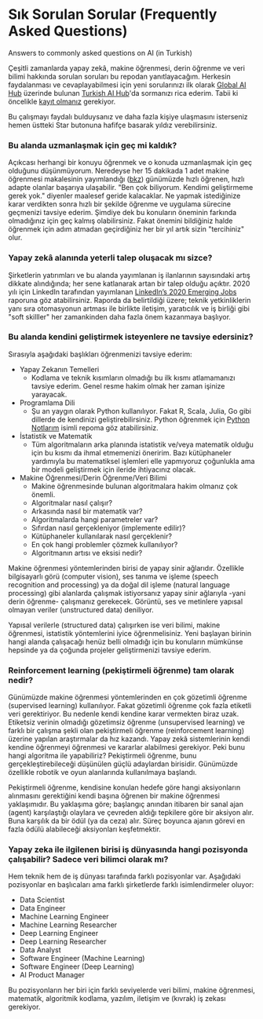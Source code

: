 # Sık Sorulan Sorular (Frequently Asked Questions)
Answers to commonly asked questions on AI (in Turkish)

Çeşitli zamanlarda yapay zekâ, makine öğrenmesi, derin öğrenme ve veri bilimi hakkında sorulan soruları bu repodan yanıtlayacağım. Herkesin faydalanması ve cevaplayabilmesi için yeni sorularınızı ilk olarak [Global AI Hub](http://community.globalaihub.com/) üzerinde bulunan [Turkish AI Hub](https://community.globalaihub.com/community-hubs/turkish-ai-hub/)'da sormanızı rica ederim. Tabii ki öncelikle [kayıt olmanız](https://community.globalaihub.com/register/) gerekiyor.

Bu çalışmayı faydalı bulduysanız ve daha fazla kişiye ulaşmasını isterseniz hemen üstteki Star butonuna hafifçe basarak yıldız verebilirsiniz.

### Bu alanda uzmanlaşmak için geç mi kaldık? 

Açıkcası herhangi bir konuyu öğrenmek ve o konuda uzmanlaşmak için geç olduğunu düşünmüyorum. Neredeyse her 15 dakikada 1 adet makine öğrenmesi makalesinin yayımlandığı ([bkz](https://data-mining.philippe-fournier-viger.com/too-many-machine-learning-papers/)) günümüzde hızlı öğrenen, hızlı adapte olanlar başarıya ulaşabilir. "Ben çok biliyorum. Kendimi geliştirmeme gerek yok." diyenler maalesef geride kalacaklar. Ne yapmak istediğinize karar verdikten sonra hızlı bir şekilde öğrenme ve uygulama sürecine geçmenizi tavsiye ederim. Şimdiye dek bu konuların öneminin farkında olmadığınız için geç kalmış olabilirsiniz. Fakat önemini bildiğiniz halde öğrenmek için adım atmadan geçirdiğiniz her bir yıl artık sizin "tercihiniz" olur.

### Yapay zekâ alanında yeterli talep oluşacak mı sizce?

Şirketlerin yatırımları ve bu alanda yayımlanan iş ilanlarının sayısındaki artış dikkate alındığında; her sene katlanarak artan bir talep olduğu açıktır. 2020 yılı için LinkedIn tarafından yayımlanan [LinkedIn’s 2020 Emerging Jobs](https://blog.linkedin.com/2019/december/10/the-jobs-of-tomorrow-linkedins-2020-emerging-jobs-report) raporuna göz atabilirsiniz. Raporda da belirtildiği üzere; teknik yetkinliklerin yanı sıra otomasyonun artması ile birlikte iletişim, yaratıcılık ve iş birliği gibi "soft skilller" her zamankinden daha fazla önem kazanmaya başlıyor.

### Bu alanda kendini geliştirmek isteyenlere ne tavsiye edersiniz?

Sırasıyla aşağıdaki başlıkları öğrenmenizi tavsiye ederim:

* Yapay Zekanın Temelleri
  * Kodlama ve teknik kısımların olmadığı bu ilk kısmı atlamamanızı tavsiye ederim. Genel resme hakim olmak her zaman işinize yarayacak.
* Programlama Dili
  * Şu an yaygın olarak Python kullanılıyor. Fakat R, Scala, Julia, Go gibi dillerde de kendinizi geliştirebilirsiniz. Python öğrenmek için [Python Notlarım](https://github.com/fuatbeser/python-notlarim) isimli repoma göz atabilirsiniz.
* İstatistik ve Matematik
  * Tüm algoritmaların arka planında istatistik ve/veya matematik olduğu için bu kısmı da ihmal etmemenizi öneririm. Bazı kütüphaneler yardımıyla bu matematiksel işlemleri elle yapmıyoruz çoğunlukla ama bir modeli geliştirmek için ileride ihtiyacınız olacak. 
* Makine Öğrenmesi/Derin Öğrenme/Veri Bilimi
  * Makine öğrenmesinde bulunan algoritmalara hakim olmanız çok önemli. 
   * Algoritmalar nasıl çalışır? 
   * Arkasında nasıl bir matematik var? 
   * Algoritmalarda hangi parametreler var? 
   * Sıfırdan nasıl gerçekleniyor (implemente edilir)? 
   * Kütüphaneler kullanılarak nasıl gerçeklenir?
   * En çok hangi problemler çözmek kullanılıyor?
   * Algoritmanın artısı ve eksisi nedir?
  
Makine öğrenmesi yöntemlerinden birisi de yapay sinir ağlarıdır. Özellikle bilgisayarlı görü (computer vision), ses tanıma ve işleme (speech recognition and processing) ya da doğal dil işleme (natural language processing) gibi alanlarda çalışmak istiyorsanız yapay sinir ağlarıyla -yani derin öğrenme- çalışmanız gerekecek. Görüntü, ses ve metinlere yapısal olmayan veriler (unstructured data) deniliyor. 

Yapısal verilerle (structured data) çalışırken ise veri bilimi, makine öğrenmesi, istatistik yöntemlerini iyice öğrenmelisiniz. Yeni başlayan birinin hangi alanda çalışacağı henüz belli olmadığı için bu konuların mümkünse hepsinde ya da çoğunda projeler geliştirmenizi tavsiye ederim.
  
### Reinforcement learning (pekiştirmeli öğrenme) tam olarak nedir?

Günümüzde makine öğrenmesi yöntemlerinden en çok gözetimli öğrenme (supervised learning) kullanılıyor. Fakat gözetimli öğrenme çok fazla etiketli veri gerektiriyor. Bu nedenle kendi kendine karar vermekten biraz uzak. Etiketsiz verinin olmadığı gözetimsiz öğrenme (unsupervised learning) ve farklı bir çalışma şekli olan pekiştirmeli öğrenme (reinforcement learning) üzerine yapılan araştırmalar da hız kazandı. Yapay zekâ sistemlerinin kendi kendine öğrenmeyi öğrenmesi ve kararlar alabilmesi gerekiyor. Peki bunu hangi algoritma ile yapabiliriz? Pekiştirmeli öğrenme, bunu gerçekleştirebileceği düşünülen güçlü adaylardan birisidir. Günümüzde özellikle robotik ve oyun alanlarında kullanılmaya başlandı.

Pekiştirmeli öğrenme, kendisine konulan hedefe göre hangi aksiyonların alınmasını gerektiğini kendi başına öğrenen bir makine öğrenmesi yaklaşımıdır. Bu yaklaşıma göre; başlangıç anından itibaren bir sanal ajan (agent) karşılaştığı olaylara ve çevreden aldığı tepkilere göre bir aksiyon alır. Buna karşılık da bir ödül (ya da ceza) alır. Süreç boyunca ajanın görevi en fazla ödülü alabileceği aksiyonları keşfetmektir.

### Yapay zeka ile ilgilenen birisi iş dünyasında hangi pozisyonda çalışabilir? Sadece veri bilimci olarak mı?

Hem teknik hem de iş dünyası tarafında farklı pozisyonlar var. Aşağıdaki pozisyonlar en başlıcaları ama farklı şirketlerde farklı isimlendirmeler oluyor:

- Data Scientist
- Data Engineer
- Machine Learning Engineer
- Machine Learning Researcher
- Deep Learning Engineer
- Deep Learning Researcher
- Data Analyst
- Software Engineer (Machine Learning)
- Software Engineer (Deep Learning)
- AI Product Manager

Bu pozisyonların her biri için farklı seviyelerde veri bilimi, makine öğrenmesi, matematik, algoritmik kodlama, yazılım, iletişim ve (kıvrak) iş zekası gerekiyor.
